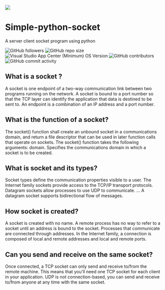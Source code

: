 ![](https://miro.medium.com/max/812/0*xAADmPJN52Yy6XJV.jpg)

# Simple-python-socket

A server client socket program using python

<img alt="GitHub followers" src="https://img.shields.io/github/followers/kalifiabillal?color=yellow&label=kalifiabillal&style=for-the-badge">   <img alt="GitHub repo size" src="https://img.shields.io/github/repo-size/kalifiabillal/Android-Arduino-Automotive?style=for-the-badge">   <img alt="Visual Studio App Center (Minimum) OS Version" src="https://img.shields.io/visual-studio-app-center/releases/osver/kalifiabillal/Android-Arduino-Automotive/a87b9e745655355612fff4418953e0c3f7074250?style=for-the-badge">   <img alt="GitHub contributors" src="https://img.shields.io/github/contributors/Kalifiabillal/Android-Arduino-Automotive?color=green&style=for-the-badge">   <img alt="GitHub commit activity" src="https://img.shields.io/github/commit-activity/y/kalifiabillal/Android-Arduino-Automotive?style=for-the-badge">

## What is a socket ?
A socket is one endpoint of a two-way communication link between two programs running on the network. A socket is bound to a port number so that the TCP layer can identify the application that data is destined to be sent to. An endpoint is a combination of an IP address and a port number.

## What is the function of a socket?
The socket() function shall create an unbound socket in a communications domain, and return a file descriptor that can be used in later function calls that operate on sockets. The socket() function takes the following arguments: domain. Specifies the communications domain in which a socket is to be created.

## What is socket and its types?
Socket types define the communication properties visible to a user. The Internet family sockets provide access to the TCP/IP transport protocols. Datagram sockets allow processes to use UDP to communicate. ... A datagram socket supports bidirectional flow of messages.

## How socket is created?
A socket is created with no name. A remote process has no way to refer to a socket until an address is bound to the socket. Processes that communicate are connected through addresses. In the Internet family, a connection is composed of local and remote addresses and local and remote ports.

## Can you send and receive on the same socket?
Once connected, a TCP socket can only send and receive to/from the remote machine. This means that you'll need one TCP socket for each client in your application. UDP is not connection-based, you can send and receive to/from anyone at any time with the same socket.
